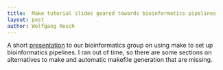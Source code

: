 ```yaml
---
title:  Make tutorial slides geared towards bioinformatics pipelines
layout: post
author: Wolfgang Resch
---
```


A short [presentation](/assets/140408_make_tutorial.pdf) to our
bioinformatics group on
using make to set up bioinformatics pipelines.  I ran out of time,
so there are some sections on alternatives to make and automatic
makefile generation that are missing.